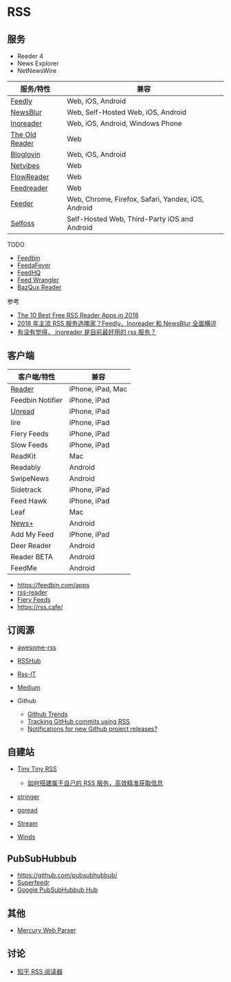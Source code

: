 # RSS

## 服务

- Reeder 4
- News Explorer
- NetNewsWire

| 服务/特性 | 兼容 |
| --- | --- |
| [Feedly](https://feedly.com) | Web, iOS, Android |
| [NewsBlur](https://www.newsblur.com) | Web, Self-Hosted Web, iOS, Android |
| [Inoreader](https://www.inoreader.com) | Web, iOS, Android, Windows Phone |
| [The Old Reader](https://theoldreader.com/) | Web |
| [Bloglovin](https://www.bloglovin.com) | Web, iOS, Android |
| [Netvibes](https://www.netvibes.com) | Web |
| [FlowReader](https://flowreader.com) | Web |
| [Feedreader](https://feedreader.com) | Web |
| [Feeder](https://feeder.co) | Web, Chrome, Firefox, Safari, Yandex, iOS, Android |
| [Selfoss](https://selfoss.aditu.de) | Self-Hosted Web, Third-Party iOS and Android |

TODO

- [Feedbin](https://feedbin.com/)
- [FeedaFever](https://feedafever.com/)
- [FeedHQ](https://feedhq.org/)
- [Feed Wrangler](https://feedwrangler.net/)
- [BazQux Reader](https://bazqux.com/)

参考

- [The 10 Best Free RSS Reader Apps in 2018](https://zapier.com/blog/best-rss-feed-reader-apps/)
- [2018 年主流 RSS 服务选哪家？Feedly、Inoreader 和 NewsBlur 全面横评](https://zhuanlan.zhihu.com/p/36423324)
- [有没有觉得， inoreader 是目前最好用的 rss 服务？](https://www.v2ex.com/t/228647)

## 客户端

| 客户端/特性 | 兼容 |
| --- | --- |
| [Reader](http://reederapp.com/) | iPhone, iPad, Mac |
| Feedbin Notifier | iPhone, iPad |
| [Unread](https://www.goldenhillsoftware.com/unread/) | iPhone, iPad |
| lire  | iPhone, iPad |
| Fiery Feeds | iPhone, iPad |
| Slow Feeds | iPhone, iPad |
| ReadKit | Mac |
| Readably | Android | 
| SwipeNews | Android |
| Sidetrack | iPhone, iPad |
| Feed Hawk | iPhone, iPad |
| Leaf | Mac |
| [News+](https://github.com/noinnion/newsplus) | Android |
| Add My Feed | iPhone, iPad |
| Deer Reader | Android |
| Reader BETA | Android |
| FeedMe | Android |

- https://feedbin.com/apps
- [rss-reader](https://github.com/mrgodhani/rss-reader)
- [Fiery Feeds](http://cocoacake.net/apps/fiery/)
- https://rss.cafe/

## 订阅源

- [awesome-rss](https://github.com/voidfiles/awesome-rss)
- [RSSHub](https://github.com/DIYgod/RSSHub)
- [Rss-IT](https://github.com/Gracker/Rss-IT)
- [Medium](https://help.medium.com/hc/en-us/articles/214874118-RSS-feeds)
- Github

    - [Github Trends](http://github-trends.ryotarai.info/)
    - [Tracking GitHub commits using RSS](https://webapps.stackexchange.com/questions/65925/tracking-github-commits-using-rss)
    - [Notifications for new Github project releases? ](https://stackoverflow.com/questions/20839622/notifications-for-new-github-project-releases)

## 自建站

- [Tiny Tiny RSS](https://tt-rss.org/)

    - [如何搭建属于自己的 RSS 服务，高效精准获取信息](https://sspai.com/post/41302)

- [stringer](https://github.com/swanson/stringer)
- [goread](https://github.com/mjibson/goread)
- [Stream](https://getstream.io/)
- [Winds](https://github.com/GetStream/Winds)

## PubSubHubbub

- https://github.com/pubsubhubbub/
- [Superfeedr](https://superfeedr.com/)
- [Google PubSubHubbub Hub](https://pubsubhubbub.appspot.com/)

## 其他

- [Mercury Web Parser](https://mercury.postlight.com/web-parser/)

## 讨论

- [知乎 RSS 阅读器](https://www.zhihu.com/topic/19552793/hot)
